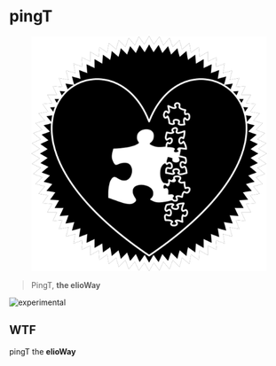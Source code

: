 # pingT

<figure>
  <img src="star.png" alt="">
</figure>

> PingT, **the elioWay**

![experimental](/eliosin/icon/devops/experimental/favicon.ico "experimental")

## WTF

pingT the **elioWay**
